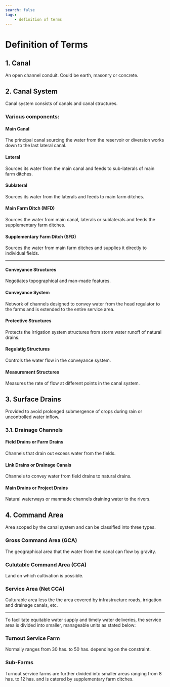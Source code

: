 ```yaml
---
search: false
tags:
    - definition of terms
---
```


# Definition of Terms



## 1. Canal  

An open channel conduit. Could be earth, masonry or concrete.  


## 2. Canal System

Canal system consists of canals and canal structures.  

### Various components:  

#### Main Canal   
The principal canal sourcing the water from the reservoir or diversion works down to the last lateral canal.

#### Lateral
Sources its water from the main canal and feeds to sub-laterals of main farm ditches.
        
#### Sublateral
Sources its water from the laterals and feeds to main farm ditches.
    
#### Main Farm Ditch (MFD)
Sources the water from main canal, laterals or sublaterals and feeds the supplementary farm ditches.

#### Supplementary Farm Ditch (SFD)
Sources the water from main farm ditches and supplies it directly to individual fields.
        
---
    
#### Conveyance Structures
Negotiates topographical and man-made features.

#### Conveyance System
Network of channels designed to convey water from the head regulator to the farms and is extended to the entire service area.
        
#### Protective Structures
Protects the irrigation system structures from storm water runoff of natural drains.
        
#### Regulatig Structures
Controls the water flow in the conveyance system.
        
#### Measurement Structures
Measures the rate of flow at different points in the canal system.


## 3. Surface Drains

Provided to avoid prolonged submergence of crops during rain or uncontrolled water inflow.

### 3.1. Drainage Channels

#### Field Drains or Farm Drains
Channels that drain out excess water from the fields.

#### Link Drains or Drainage Canals
Channels to convey water from field drains to natural drains.

#### Main Drains or Project Drains
Natural waterways or manmade channels draining water to the rivers.


## 4. Command Area

Area scoped by the canal system and can be classified into three types.

### Gross Command Area (GCA)

The geographical area that the water from the canal can flow by gravity.

### Culutable Command Area (CCA)

Land on which cultivation is possible.

### Service Area (Net CCA)

Culturable area less the the area covered by infrastructure roads, irrigation and drainage canals, etc.


---
To facilitate equitable water supply and timely water deliveries, the service area is divided into smaller, manageable units as stated below:

### Turnout Service Farm

Normally ranges from 30 has. to 50 has. depending on the constraint.

### Sub-Farms

Turnout service farms are further divided into smaller areas ranging from 8 has. to 12 has. and is catered by supplementary farm ditches.
